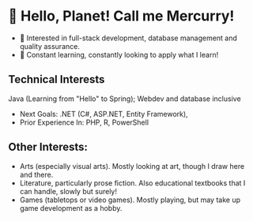 # 👋 Hello, Planet! Call me Mercurry!

- 👀 Interested in full-stack development, database management and quality assurance.
- 🌱 Constant learning, constantly looking to apply what I learn!

## Technical Interests
Java (Learning from "Hello" to Spring); Webdev and database inclusive 
- Next Goals: .NET (C#, ASP.NET, Entity Framework), 
- Prior Experience In: PHP, R, PowerShell

## Other Interests: 
- Arts (especially visual arts). Mostly looking at art, though I draw here and there.
- Literature, particularly prose fiction. Also educational textbooks that I can handle, slowly but surely! 
- Games (tabletops or video games). Mostly playing, but may take up game development as a hobby.

<!---
MercurrianAccel/MercurrianAccel is a ✨ special ✨ repository because its `README.md` (this file) appears on your GitHub profile.
You can click the Preview link to take a look at your changes.
--->
